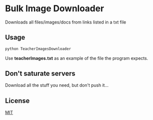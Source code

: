 # Bulk Image Downloader

Downloads all files/images/docs from links listed in a txt file

## Usage

```cmd
python TeacherImagesDownloader
```
Use **teacherImages.txt** as an example of the file the program expects. 
## Don't saturate servers 
Download all the stuff you need, but don't push it...

## License
[MIT](https://choosealicense.com/licenses/mit/)